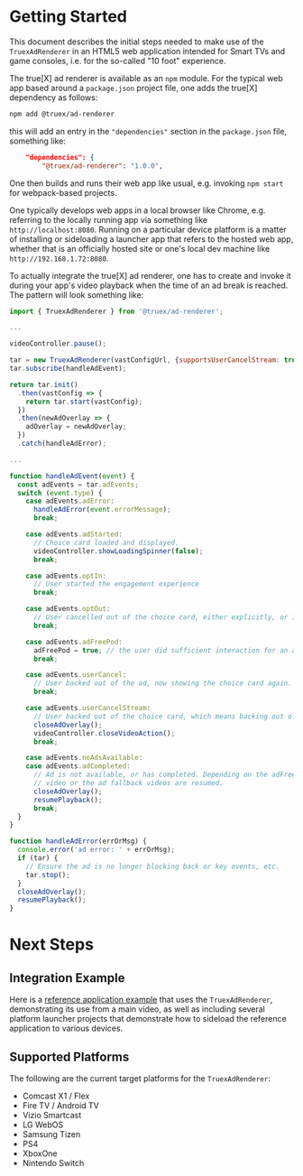 # Getting Started

This document describes the initial steps needed to make use of the `TruexAdRenderer` in an HTML5 web application intended for Smart TVs and game consoles, i.e. for the so-called "10 foot" experience.

The true[X] ad renderer is available as an `npm` module. For the typical web app based around a `package.json` project file, one adds the true[X] dependency as follows:
```sh
npm add @truex/ad-renderer
```
this will add an entry in the `"dependencies"` section in the `package.json` file, something like:
```json
    "dependencies": {
        "@truex/ad-renderer": "1.0.0",
```
One then builds and runs their web app like usual, e.g. invoking `npm start` for webpack-based projects.

One typically develops web apps in a local browser like Chrome, e.g. referring to the locally running app via something like `http://localhost:8080`. Running on a particular device platform is a matter of installing or sideloading a launcher app that refers to the hosted web app, whether that is an officially hosted site or one's local dev machine like `http://192.168.1.72:8080`.

To actually integrate the true[X] ad renderer, one has to create and invoke it during your app's video playback when the time of an ad break is reached. The pattern will look something like:
```javascript
import { TruexAdRenderer } from '@truex/ad-renderer';

...

videoController.pause();

tar = new TruexAdRenderer(vastConfigUrl, {supportsUserCancelStream: true});
tar.subscribe(handleAdEvent);

return tar.init()
  .then(vastConfig => {
    return tar.start(vastConfig);
  })
  .then(newAdOverlay => {
    adOverlay = newAdOverlay;
  })
  .catch(handleAdError);

...

function handleAdEvent(event) {
  const adEvents = tar.adEvents;
  switch (event.type) {
    case adEvents.adError:
      handleAdError(event.errorMessage);
      break;

    case adEvents.adStarted:
      // Choice card loaded and displayed.
      videoController.showLoadingSpinner(false);
      break;

    case adEvents.optIn:
      // User started the engagement experience
      break;

    case adEvents.optOut:
      // User cancelled out of the choice card, either explicitly, or implicitly via a timeout.
      break;

    case adEvents.adFreePod:
      adFreePod = true; // the user did sufficient interaction for an ad credit
      break;

    case adEvents.userCancel:
      // User backed out of the ad, now showing the choice card again.
      break;

    case adEvents.userCancelStream:
      // User backed out of the choice card, which means backing out of the entire video.
      closeAdOverlay();
      videoController.closeVideoAction();
      break;

    case adEvents.noAdsAvailable:
    case adEvents.adCompleted:
      // Ad is not available, or has completed. Depending on the adFreePod flag, either the main
      // video or the ad fallback videos are resumed.
      closeAdOverlay();
      resumePlayback();
      break;
  }
}

function handleAdError(errOrMsg) {
  console.error('ad error: ' + errOrMsg);
  if (tar) {
    // Ensure the ad is no longer blocking back or key events, etc.
    tar.stop();
  }
  closeAdOverlay();
  resumePlayback();
}
``` 

# Next Steps

## Integration Example

Here is a [reference application example](https://github.com/socialvibe/truex-ctv-web-reference-app) that uses the `TruexAdRenderer`, demonstrating its use from a main video, as well as including several platform launcher projects that demonstrate how to sideload the reference application to various devices.

## Supported Platforms

The following are the current target platforms for the `TruexAdRenderer`:
* Comcast X1 / Flex
* Fire TV / Android TV
* Vizio Smartcast
* LG WebOS
* Samsung Tizen
* PS4
* XboxOne
* Nintendo Switch
